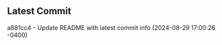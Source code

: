 
## Latest Commit
a881cc4 - Update README with latest commit info (2024-08-29 17:00:26 -0400) <Yunxi-Zhou>
